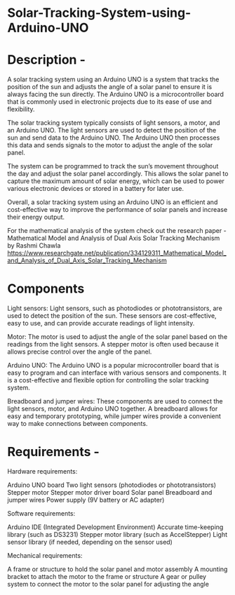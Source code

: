 # Solar-Tracking-System-using-Arduino-UNO

# Description - 
A solar tracking system using an Arduino UNO is a system that tracks the position of the sun and adjusts the angle of a solar panel to ensure it is always facing the sun directly. The Arduino UNO is a microcontroller board that is commonly used in electronic projects due to its ease of use and flexibility.

The solar tracking system typically consists of light sensors, a motor, and an Arduino UNO. The light sensors are used to detect the position of the sun and send data to the Arduino UNO. The Arduino UNO then processes this data and sends signals to the motor to adjust the angle of the solar panel.

The system can be programmed to track the sun’s movement throughout the day and adjust the solar panel accordingly. This allows the solar panel to capture the maximum amount of solar energy, which can be used to power various electronic devices or stored in a battery for later use.

Overall, a solar tracking system using an Arduino UNO is an efficient and cost-effective way to improve the performance of solar panels and increase their energy output.

For the mathematical analysis of the system check out the research paper - Mathematical Model and Analysis of Dual Axis Solar Tracking Mechanism by Rashmi Chawla https://www.researchgate.net/publication/334129311_Mathematical_Model_and_Analysis_of_Dual_Axis_Solar_Tracking_Mechanism

# Components 
Light sensors: Light sensors, such as photodiodes or phototransistors, are used to detect the position of the sun. These sensors are cost-effective, easy to use, and can provide accurate readings of light intensity.

Motor: The motor is used to adjust the angle of the solar panel based on the readings from the light sensors. A stepper motor is often used because it allows precise control over the angle of the panel.

Arduino UNO: The Arduino UNO is a popular microcontroller board that is easy to program and can interface with various sensors and components. It is a cost-effective and flexible option for controlling the solar tracking system.

Breadboard and jumper wires: These components are used to connect the light sensors, motor, and Arduino UNO together. A breadboard allows for easy and temporary prototyping, while jumper wires provide a convenient way to make connections between components.

# Requirements -
Hardware requirements:

Arduino UNO board
Two light sensors (photodiodes or phototransistors)
Stepper motor
Stepper motor driver board
Solar panel
Breadboard and jumper wires
Power supply (9V battery or AC adapter)

Software requirements:

Arduino IDE (Integrated Development Environment)
Accurate time-keeping library (such as DS3231)
Stepper motor library (such as AccelStepper)
Light sensor library (if needed, depending on the sensor used)

Mechanical requirements:

A frame or structure to hold the solar panel and motor assembly
A mounting bracket to attach the motor to the frame or structure
A gear or pulley system to connect the motor to the solar panel for adjusting the angle

